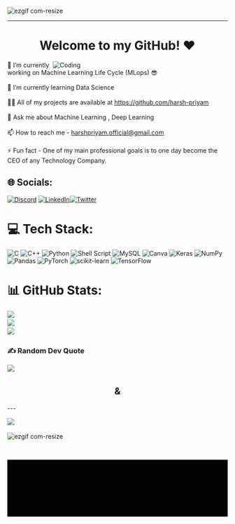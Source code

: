 ![ezgif com-resize](https://user-images.githubusercontent.com/96889318/219773794-ea6cd9b7-cde6-4452-8841-9c099d83c3f9.gif)
<hr>
<h1 align="center">Welcome to my GitHub! ❤️</h1>
<img align="right" alt="Coding" width="400" src="https://media.tenor.com/NOYF3f82b_gAAAAC/programmer.gif">

🔭 I’m currently working on Machine Learning Life Cycle (MLops) 😎 <br><br>🌱 I’m currently learning Data Science<br><br>👨‍💻 All of my projects are available at https://github.com/harsh-priyam<br><br>💬 Ask me about Machine Learning , Deep Learning<br><br>📫 How to reach me - harshpriyam.official@gmail.com<br><br>⚡ Fun fact - One of my main professional goals is to one day become the CEO of any Technology Company.

## 🌐 Socials:
[![Discord](https://img.shields.io/badge/Discord-%237289DA.svg?logo=discord&logoColor=white)](https://discord.gg/HarshPriyam#4629) [![LinkedIn](https://img.shields.io/badge/LinkedIn-%230077B5.svg?logo=linkedin&logoColor=white)](https://linkedin.com/in/harsh-priyam/)[![Twitter](https://img.shields.io/badge/Twitter-%231DA1F2.svg?logo=Twitter&logoColor=white)](https://twitter.com/harshpriyam29) 

# 💻 Tech Stack:
![C](https://img.shields.io/badge/c-%2300599C.svg?style=for-the-badge&logo=c&logoColor=white) ![C++](https://img.shields.io/badge/c++-%2300599C.svg?style=for-the-badge&logo=c%2B%2B&logoColor=white)  ![Python](https://img.shields.io/badge/python-3670A0?style=for-the-badge&logo=python&logoColor=ffdd54) ![Shell Script](https://img.shields.io/badge/shell_script-%23121011.svg?style=for-the-badge&logo=gnu-bash&logoColor=white) ![MySQL](https://img.shields.io/badge/mysql-%2300f.svg?style=for-the-badge&logo=mysql&logoColor=white) ![Canva](https://img.shields.io/badge/Canva-%2300C4CC.svg?style=for-the-badge&logo=Canva&logoColor=white) ![Keras](https://img.shields.io/badge/Keras-%23D00000.svg?style=for-the-badge&logo=Keras&logoColor=white) ![NumPy](https://img.shields.io/badge/numpy-%23013243.svg?style=for-the-badge&logo=numpy&logoColor=white) ![Pandas](https://img.shields.io/badge/pandas-%23150458.svg?style=for-the-badge&logo=pandas&logoColor=white) ![PyTorch](https://img.shields.io/badge/PyTorch-%23EE4C2C.svg?style=for-the-badge&logo=PyTorch&logoColor=white)  ![scikit-learn](https://img.shields.io/badge/scikit--learn-%23F7931E.svg?style=for-the-badge&logo=scikit-learn&logoColor=white) ![TensorFlow](https://img.shields.io/badge/TensorFlow-%23FF6F00.svg?style=for-the-badge&logo=TensorFlow&logoColor=white)
# 📊 GitHub Stats:
![](https://github-readme-stats.vercel.app/api?username=harsh-priyam&theme=dark&hide_border=false&include_all_commits=true&count_private=false)<br/>
![](https://github-readme-streak-stats.herokuapp.com/?user=harsh-priyam&theme=dark&hide_border=false)<br/>
![](https://github-readme-stats.vercel.app/api/top-langs/?username=harsh-priyam&theme=dark&hide_border=false&include_all_commits=true&count_private=false&layout=compact)



### ✍️ Random Dev Quote
![](https://quotes-github-readme.vercel.app/api?type=horizontal&theme=radical)
<h2 align="center">&</h2>
---

[![](https://visitcount.itsvg.in/api?id=harsh-priyam&icon=5&color=0)](https://visitcount.itsvg.in)

![ezgif com-resize](https://user-images.githubusercontent.com/96889318/219790276-2ef41c79-6371-46fe-962f-9b403a515c16.gif)

<br>

![ezgif com-resize](https://raw.githubusercontent.com/harsh-priyam/Data/main/ezgif-3-b35d16d980.gif)


<!-- Proudly created with GPRM ( https://gprm.itsvg.in ) -->
